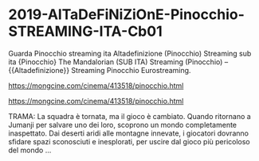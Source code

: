 # 2019-AlTaDeFiNiZiOnE-Pinocchio-STREAMING-ITA-Cb01
Guarda Pinocchio streaming ita Altadefinizione (Pinocchio) Streaming sub ita {Pinocchio} The Mandalorian (SUB ITA) Streaming (Pinocchio) – {{Altadefinizione}} Streaming Pinocchio Eurostreaming.

https://mongcine.com/cinema/413518/pinocchio.html

https://mongcine.com/cinema/413518/pinocchio.html

TRAMA: La squadra è tornata, ma il gioco è cambiato. Quando ritornano a Jumanji per salvare uno dei loro, scoprono un mondo completamente inaspettato. Dai deserti aridi alle montagne innevate, i giocatori dovranno sfidare spazi sconosciuti e inesplorati, per uscire dal gioco più pericoloso del mondo ...
